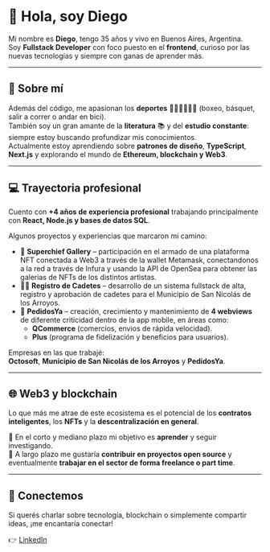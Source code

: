 # 👋 Hola, soy Diego

Mi nombre es **Diego**, tengo 35 años y vivo en Buenos Aires, Argentina.  
Soy **Fullstack Developer** con foco puesto en el **frontend**, curioso por las nuevas tecnologías y siempre con ganas de aprender más.

---

## 🚀 Sobre mí
Además del código, me apasionan los **deportes** 🥊🏀🚴‍♂️🏃‍♂️ (boxeo, básquet, salir a correr o andar en bici).  
También soy un gran amante de la **literatura** 📚 y del **estudio constante**: siempre estoy buscando profundizar mis conocimientos.  
Actualmente estoy aprendiendo sobre **patrones de diseño**, **TypeScript**, **Next.js** y explorando el mundo de **Ethereum, blockchain y Web3**.

---

## 💻 Trayectoria profesional
Cuento con **+4 años de experiencia profesional** trabajando principalmente con **React, Node.js y bases de datos SQL**.  

Algunos proyectos y experiencias que marcaron mi camino:
- 🔗 **Superchief Gallery** – participación en el armado de una plataforma NFT conectada a Web3 a través de la wallet Metamask, conectandonos a la red a través de Infura y usando la API de OpenSea para obtener las galerias de NFTs de los distintos artistas.  
- 🚴‍♂️ **Registro de Cadetes** – desarrollo de un sistema fullstack de alta, registro y aprobación de cadetes para el Municipio de San Nicolás de los Arroyos.  
- 📱 **PedidosYa** – creación, crecimiento y mantenimiento de **4 webviews** de diferente criticidad dentro de la app mobile, en áreas como:
  - **QCommerce** (comercios, envios de rápida velocidad).  
  - **Plus** (programa de fidelización y beneficios para usuarios).  

Empresas en las que trabajé:  
**Octosoft**, **Municipio de San Nicolás de los Arroyos** y **PedidosYa**.

---

## 🌐 Web3 y blockchain
Lo que más me atrae de este ecosistema es el potencial de los **contratos inteligentes**, los **NFTs** y la **descentralización en general**.  

🔭 En el corto y mediano plazo mi objetivo es **aprender** y seguir investigando.  
🌱 A largo plazo me gustaría **contribuir en proyectos open source** y eventualmente **trabajar en el sector de forma freelance o part time**.

---

## 🤝 Conectemos
Si querés charlar sobre tecnología, blockchain o simplemente compartir ideas, ¡me encantaría conectar!  

👉 [LinkedIn]([https://www.linkedin.com/](https://www.linkedin.com/in/diego-g%C3%A1ndara-8905b311b/))  


